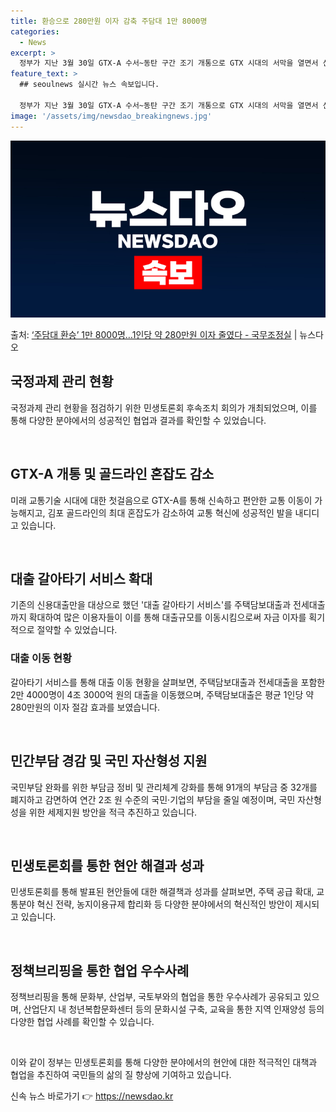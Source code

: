 ```yaml
---
title: 환승으로 280만원 이자 감축 주담대 1만 8000명
categories:
  - News
excerpt: >
  정부가 지난 3월 30일 GTX-A 수서~동탄 구간 조기 개통으로 GTX 시대의 서막을 열면서 신속하고 편안…
feature_text: >
  ## seoulnews 실시간 뉴스 속보입니다.

  정부가 지난 3월 30일 GTX-A 수서~동탄 구간 조기 개통으로 GTX 시대의 서막을 열면서 신속하고 편안…
image: '/assets/img/newsdao_breakingnews.jpg'
---
```


![뉴스다오 속보](/assets/img/newsdao_breakingnews.jpg)

<p>출처: <a href="https://newsdao.kr/3508" rel="dofollow">‘주담대 환승’ 1만 8000명…1인당 약 280만원 이자 줄였다 - 국무조정실</a> | 뉴스다오</p>

<h2 data-ke-size="size26">국정과제 관리 현황</h2>
국정과제 관리 현황을 점검하기 위한 민생토론회 후속조치 회의가 개최되었으며, 이를 통해 다양한 분야에서의 성공적인 협업과 결과를 확인할 수 있었습니다.

<p data-ke-size="size16">&nbsp;</p>

<h2 data-ke-size="size24">GTX-A 개통 및 골드라인 혼잡도 감소</h2>
미래 교통기술 시대에 대한 첫걸음으로 GTX-A를 통해 신속하고 편안한 교통 이동이 가능해지고, 김포 골드라인의 최대 혼잡도가 감소하여 교통 혁신에 성공적인 발을 내디디고 있습니다.

<p data-ke-size="size16">&nbsp;</p>

<h2 data-ke-size="size24">대출 갈아타기 서비스 확대</h2>
기존의 신용대출만을 대상으로 했던 '대출 갈아타기 서비스'를 주택담보대출과 전세대출까지 확대하여 많은 이용자들이 이를 통해 대출규모를 이동시킴으로써 자금 이자를 획기적으로 절약할 수 있었습니다.

<h3 data-ke-size="size22">대출 이동 현황</h3>
갈아타기 서비스를 통해 대출 이동 현황을 살펴보면, 주택담보대출과 전세대출을 포함한 2만 4000명이 4조 3000억 원의 대출을 이동했으며, 주택담보대출은 평균 1인당 약 280만원의 이자 절감 효과를 보였습니다.

<p data-ke-size="size16">&nbsp;</p>

<h2 data-ke-size="size24">민간부담 경감 및 국민 자산형성 지원</h2>
국민부담 완화를 위한 부담금 정비 및 관리체계 강화를 통해 91개의 부담금 중 32개를 폐지하고 감면하여 연간 2조 원 수준의 국민·기업의 부담을 줄일 예정이며, 국민 자산형성을 위한 세제지원 방안을 적극 추진하고 있습니다.

<p data-ke-size="size16">&nbsp;</p>

<h2 data-ke-size="size24">민생토론회를 통한 현안 해결과 성과</h2>
민생토론회를 통해 발표된 현안들에 대한 해결책과 성과를 살펴보면, 주택 공급 확대, 교통분야 혁신 전략, 농지이용규제 합리화 등 다양한 분야에서의 혁신적인 방안이 제시되고 있습니다.

<p data-ke-size="size16">&nbsp;</p>

<h2 data-ke-size="size24">정책브리핑을 통한 협업 우수사례</h2>
정책브리핑을 통해 문화부, 산업부, 국토부와의 협업을 통한 우수사례가 공유되고 있으며, 산업단지 내 청년복합문화센터 등의 문화시설 구축, 교육을 통한 지역 인재양성 등의 다양한 협업 사례를 확인할 수 있습니다.

<p data-ke-size="size16">&nbsp;</p>

이와 같이 정부는 민생토론회를 통해 다양한 분야에서의 현안에 대한 적극적인 대책과 협업을 추진하여 국민들의 삶의 질 향상에 기여하고 있습니다. 

신속 뉴스 바로가기 👉 <a href="https://newsdao.kr" rel="dofollow">https://newsdao.kr</a>


